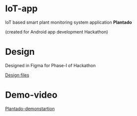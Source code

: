# IoT-app
IoT based smart plant monitoring system application **Plantado**

(created for Android app development Hackathon)

# Design
Designed in Figma for Phase-I of Hackathon

[Design files]( https://www.figma.com/file/wRmhb3fU2kIqmtJ2kSHqs5/IoT-App?node-id=18%3A0 )

# Demo-video
[Plantado-demonstartion]( https://youtu.be/T9U3u0J_Uxw )


